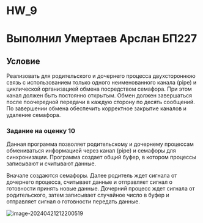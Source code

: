 # HW_9



# Выполнил Умертаев Арслан БП227



## Условие



Реализовать для родительского и дочернего процесса двухстороннюю связь с использованием только одного неименованного канала (pipe) и циклической организацией обмена посредством семафора. При этом канал должен быть постоянно открытым. Обмен должен завершаться после поочередной передачи в каждую сторону по десять сообщений. По завершении обмена обеспечить корректное закрытие каналов и удаление семафора.

### Задание на оценку 10

Данная программа позволяет родительскому и дочернему процессам обмениваться информацией через канал (pipe) и семафоры для синхронизации. Программа создает общий буфер, в котором процессы записывают и считывают данные.

Вначале создаются семафоры. Далее родитель ждет сигнала от дочернего процесса, считывает данные и отправляет сигнал о готовности принять новые данные. Дочерний процесс ждет сигнала от родительского, затем записывает случайное число в буфер и отправляет сигнал о готовности передать данные.

![image-20240421212200519](C:\Users\arsla\AppData\Roaming\Typora\typora-user-images\image-20240421212200519.png)
